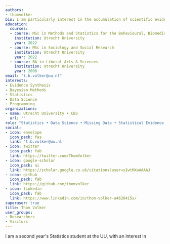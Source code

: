 ```yaml
---
authors:
- thomvolker
bio: I am particularly interest in the accumulation of scientific evidence and missing data, that is, making correct inferences from multiple studies with missing data.
education:
  courses:
  - course: MSc in Methods and Statistics for the Behavioural, Biomedical and Social Sciences
    institution: Utrecht University
    year: 2022
  - course: MSc in Sociology and Social Research
    institution: Utrecht University
    year: 2022
  - course: BA in Liberal Arts & Sciences
    institution: Utrecht University
    year: 2008
email: "t.b.volker@uu.nl"
interests:
- Evidence Synthesis
- Bayesian Methods
- Statistics
- Data Science
- Programming
organizations:
- name: Utrecht University • CBS
  url: ""
role: "Statistics • Data Science • Missing Data • Statistical Evidence Synthesis \n\n Student Assistent"
social:
- icon: envelope
  icon_pack: fas
  link: 't.b.volker@uu.nl'
- icon: twitter
  icon_pack: fab
  link: https://twitter.com/ThomVolker
- icon: google-scholar
  icon_pack: ai
  link: https://scholar.google.co.uk/citations?user=sIwtMXoAAAAJ
- icon: github
  icon_pack: fab
  link: https://github.com/thomvolker
- icon: linkedin
  icon_pack: fab
  link: https://www.linkedin.com/in/thom-volker-a4620415a/
superuser: true
title: Thom Volker
user_groups:
- Researchers
- Visitors
---
```


I am a second year's Statistics student at the UU, with an interest in 
